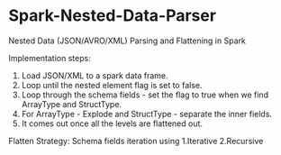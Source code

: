 # Spark-Nested-Data-Parser
 Nested Data (JSON/AVRO/XML) Parsing and Flattening in Spark

Implementation steps:
1. Load JSON/XML to a spark data frame.
2. Loop until the nested element flag is set to false.
3. Loop through the schema fields - set the flag to true when we find ArrayType and StructType.
4. For ArrayType - Explode and StructType - separate the inner fields.
5. It comes out once all the levels are flattened out.

Flatten Strategy:
Schema fields iteration using 1.Iterative 2.Recursive
